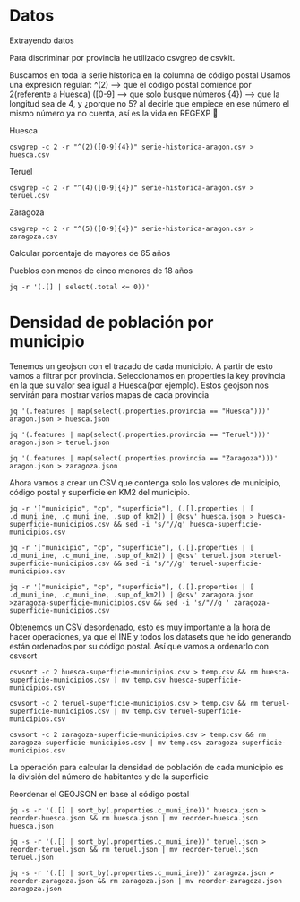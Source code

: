 # Datos

Extrayendo datos 

Para discriminar por provincia he utilizado csvgrep de csvkit.

Buscamos en toda la serie historica en la columna de código postal
Usamos una expresión regular:
^(2) --> que el código postal comience por 2(referente a Huesca)
([0-9] --> que solo busque números
{4}) --> que la longitud sea de 4, y ¿porque no 5? al decirle que empiece en ese número el mismo número ya no cuenta, así es la vida en REGEXP 🤷


Huesca
```
csvgrep -c 2 -r "^(2)([0-9]{4})" serie-historica-aragon.csv > huesca.csv
```

Teruel
```
csvgrep -c 2 -r "^(4)([0-9]{4})" serie-historica-aragon.csv > teruel.csv
```

Zaragoza
```
csvgrep -c 2 -r "^(5)([0-9]{4})" serie-historica-aragon.csv > zaragoza.csv
```


Calcular porcentaje de mayores de 65 años


Pueblos con menos de cinco menores de 18 años
```
jq -r '(.[] | select(.total <= 0))'
```

# Densidad de población por municipio

Tenemos un geojson con el trazado de cada municipio. A partir de esto vamos a filtrar por provincia. Seleccionamos en properties la key provincia en la que su valor sea igual a Huesca(por ejemplo). Estos geojson nos servirán para mostrar varios mapas de cada provincia

```
jq '(.features | map(select(.properties.provincia == "Huesca")))' aragon.json > huesca.json

jq '(.features | map(select(.properties.provincia == "Teruel")))' aragon.json > teruel.json

jq '(.features | map(select(.properties.provincia == "Zaragoza")))' aragon.json > zaragoza.json
```

Ahora vamos a crear un CSV que contenga solo los valores de municipio, código postal y superficie en KM2 del municipio.
```
jq -r '["municipio", "cp", "superficie"], (.[].properties | [ .d_muni_ine, .c_muni_ine, .sup_of_km2]) | @csv' huesca.json > huesca-superficie-municipios.csv && sed -i 's/"//g' huesca-superficie-municipios.csv

jq -r '["municipio", "cp", "superficie"], (.[].properties | [ .d_muni_ine, .c_muni_ine, .sup_of_km2]) | @csv' teruel.json >teruel-superficie-municipios.csv && sed -i 's/"//g' teruel-superficie-municipios.csv

jq -r '["municipio", "cp", "superficie"], (.[].properties | [ .d_muni_ine, .c_muni_ine, .sup_of_km2]) | @csv' zaragoza.json >zaragoza-superficie-municipios.csv && sed -i 's/"//g ' zaragoza-superficie-municipios.csv

```

Obtenemos un CSV desordenado, esto es muy importante a la hora de hacer operaciones, ya que el INE y todos los datasets que he ido generando están ordenados por su código postal. Así que vamos a ordenarlo con csvsort

```
csvsort -c 2 huesca-superficie-municipios.csv > temp.csv && rm huesca-superficie-municipios.csv | mv temp.csv huesca-superficie-municipios.csv

csvsort -c 2 teruel-superficie-municipios.csv > temp.csv && rm teruel-superficie-municipios.csv | mv temp.csv teruel-superficie-municipios.csv

csvsort -c 2 zaragoza-superficie-municipios.csv > temp.csv && rm zaragoza-superficie-municipios.csv | mv temp.csv zaragoza-superficie-municipios.csv
```

La operación para calcular la densidad de población de cada municipio es la división del número de habitantes y de la superficie 


Reordenar el GEOJSON en base al código postal

```
jq -s -r '(.[] | sort_by(.properties.c_muni_ine))' huesca.json > reorder-huesca.json && rm huesca.json | mv reorder-huesca.json huesca.json

jq -s -r '(.[] | sort_by(.properties.c_muni_ine))' teruel.json > reorder-teruel.json && rm teruel.json | mv reorder-teruel.json teruel.json

jq -s -r '(.[] | sort_by(.properties.c_muni_ine))' zaragoza.json > reorder-zaragoza.json && rm zaragoza.json | mv reorder-zaragoza.json zaragoza.json
```
